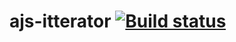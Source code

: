 # ajs-itterator [![Build status](https://ci.appveyor.com/api/projects/status/dmu9t07a6rdg6i33?svg=true)](https://ci.appveyor.com/project/zarajskysam/ajs-itterator)

